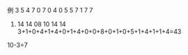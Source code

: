 例
3 5 4 7 0 7 0 4 0 5 5 7 1 7 7
  1. 14  14  08  10  14  14
3+1+0+4+1+4+0+1+4+0+0+8+0+1+0+5+1+4+1+1+4=43

10-3=7